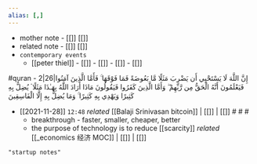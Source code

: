 ```yaml
---
alias: [,]
---
```

- mother note - [[]] [[]]
- related note - [[]] [[]]
- `contemporary events`
	- [[peter thiel]]  - [[]]  - [[]] 	- [[]]  - [[]]

#quran - 2|26|إِنَّ اللَّهَ لَا يَسْتَحْيِي أَن يَضْرِبَ مَثَلًا مَّا بَعُوضَةً فَمَا فَوْقَهَا ۚ فَأَمَّا الَّذِينَ آمَنُوا فَيَعْلَمُونَ أَنَّهُ الْحَقُّ مِن رَّبِّهِمْ ۖ وَأَمَّا الَّذِينَ كَفَرُوا فَيَقُولُونَ مَاذَا أَرَادَ اللَّهُ بِهَـٰذَا مَثَلًا ۘ يُضِلُّ بِهِ كَثِيرًا وَيَهْدِي بِهِ كَثِيرًا ۚ وَمَا يُضِلُّ بِهِ إِلَّا الْفَاسِقِينَ

- [[2021-11-28]]  `12:48` _related_ [[Balaji Srinivasan bitcoin]] | [[]] | [[]] # # #
	 - breakthrough -  faster, smaller, cheaper, better
	 - the purpose of technology is to reduce [[scarcity]] _related_ [[_economics 经济 MOC]] | [[]] | [[]]

```query 2021-11-28 12:49
"startup notes"
```